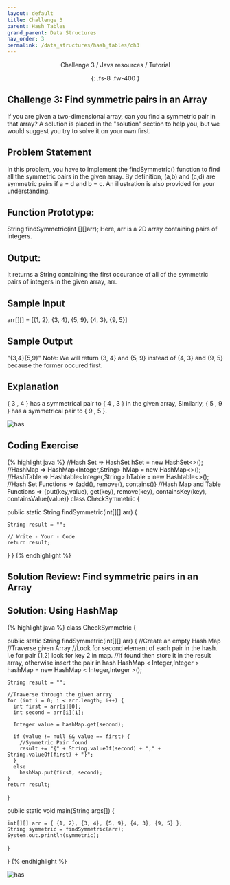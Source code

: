 ```yaml
---
layout: default
title: Challenge 3
parent: Hash Tables
grand_parent: Data Structures
nav_order: 3
permalink: /data_structures/hash_tables/ch3
---
```

<div align="center" markdown="1">
Challenge 3 / Java resources / Tutorial

{: .fs-8 .fw-400 }
</div>

## Challenge 3: Find symmetric pairs in an Array

If you are given a two-dimensional array, can you find a symmetric pair in that array? A solution is placed in the "solution" section to help you, but we would suggest you try to solve it on your own first.

## Problem Statement
In this problem, you have to implement the findSymmetric() function to find all the symmetric pairs in the given array. By definition, (a,b) and (c,d) are symmetric pairs if a = d and b = c. An illustration is also provided for your understanding.

## Function Prototype:
String findSymmetric(int [][]arr);
Here, arr is a 2D array containing pairs of integers.

## Output:
It returns a String containing the first occurance of all of the symmetric pairs of integers in the given array, arr.

## Sample Input
arr[][] = [{1, 2}, {3, 4}, {5, 9}, {4, 3}, {9, 5}]

## Sample Output
"{3,4}{5,9}"
Note: We will return {3, 4} and {5, 9} instead of {4, 3} and {9, 5} because the former occured first.

## Explanation
{ 3 , 4 } has a symmetrical pair to { 4 , 3 } in the given array, Similarly, { 5 , 9 } has a symmetrical pair to { 9 , 5 }.

![has](https://raw.githubusercontent.com/TestJavaDev/java-resources/master/resources/has/has27.png)

## Coding Exercise

{% highlight java %}
//Hash Set  =>  HashSet<Integer> hSet = new HashSet<>();
//HashMap   =>  HashMap<Integer,String> hMap = new HashMap<>();  
//HashTable =>  Hashtable<Integer,String> hTable = new Hashtable<>();  
//Hash Set Functions => {add(), remove(), contains()}
//Hash Map and Table Functions => {put(key,value), get(key), remove(key), containsKey(key), containsValue(value)}
class CheckSymmetric {

  public static String findSymmetric(int[][] arr) {

    String result = "";

    // Write - Your - Code    
    return result; 
  }
}
{% endhighlight %}

## Solution Review: Find symmetric pairs in an Array

## Solution: Using HashMap

{% highlight java %}
class CheckSymmetric {

  public static String findSymmetric(int[][] arr) {
    //Create an empty Hash Map
    //Traverse given Array
    //Look for second element of each pair in the hash. i.e for pair (1,2) look for key 2 in map.
    //If found then store it in the result array, otherwise insert the pair in hash
    HashMap < Integer,Integer > hashMap = new HashMap < Integer,Integer >();

    String result = "";

    //Traverse through the given array
    for (int i = 0; i < arr.length; i++) {
      int first = arr[i][0];
      int second = arr[i][1];

      Integer value = hashMap.get(second);

      if (value != null && value == first) {
        //Symmetric Pair found
        result += "{" + String.valueOf(second) + "," + String.valueOf(first) + "}";
      }
      else 
        hashMap.put(first, second);
    }
    return result;
  }

  public static void main(String args[]) {

    int[][] arr = { {1, 2}, {3, 4}, {5, 9}, {4, 3}, {9, 5} };
    String symmetric = findSymmetric(arr);
    System.out.println(symmetric);

  }

}
{% endhighlight %}

![has](https://raw.githubusercontent.com/TestJavaDev/java-resources/master/resources/has/has28.png)